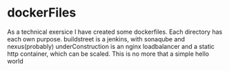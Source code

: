 # dockerFiles
As a technical exersice I have created some dockerfiles. Each directory has each own purpose.
buildstreet is a jenkins, with sonaqube and nexus(probably)
underConstruction is an nginx loadbalancer and a static http container, which can be scaled. This is no more that a simple hello world
